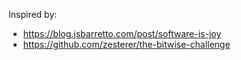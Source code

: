 Inspired by:
- https://blog.jsbarretto.com/post/software-is-joy
- https://github.com/zesterer/the-bitwise-challenge
